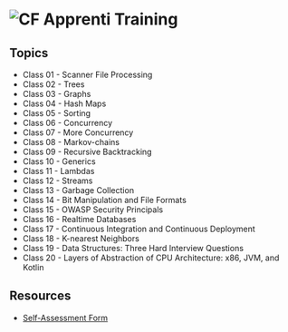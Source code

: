 # ![CF](http://i.imgur.com/7v5ASc8.png) Apprenti Training

## Topics
* Class 01 - Scanner File Processing
* Class 02 - Trees
* Class 03 - Graphs
* Class 04 - Hash Maps
* Class 05 - Sorting
* Class 06 - Concurrency
* Class 07 - More Concurrency
* Class 08 - Markov-chains
* Class 09 - Recursive Backtracking
* Class 10 - Generics
* Class 11 - Lambdas
* Class 12 - Streams
* Class 13 - Garbage Collection
* Class 14 - Bit Manipulation and File Formats
* Class 15 - OWASP Security Principals
* Class 16 - Realtime Databases
* Class 17 - Continuous Integration and Continuous Deployment
* Class 18 - K-nearest Neighbors
* Class 19 - Data Structures: Three Hard Interview Questions
* Class 20 - Layers of Abstraction of CPU Architecture: x86, JVM, and Kotlin

## Resources
* [Self-Assessment Form](https://docs.google.com/forms/d/1aXwwhwXuGkTGXpFnLZmdxqbHWvaSirRjXEpiO0t7u6g/edit?ts=5a973cdc)
